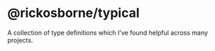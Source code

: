 # @rickosborne/typical

A collection of type definitions which I've found helpful across many projects.
